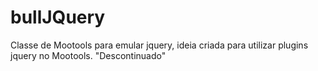 bullJQuery
==========

Classe de Mootools para emular jquery, ideia criada para utilizar plugins jquery no Mootools. "Descontinuado"
